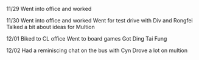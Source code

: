 11/29
Went into office and worked

11/30
Went into office and worked
Went for test drive with Div and Rongfei
Talked a bit about ideas for Multion

12/01
Biked to CL office
Went to board games
Got Ding Tai Fung

12/02
Had a reminiscing chat on the bus with Cyn
Drove a lot on multion

